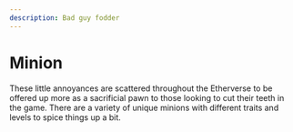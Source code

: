 ```yaml
---
description: Bad guy fodder
---
```


# Minion

These little annoyances are scattered throughout the Etherverse to be offered up more as a sacrificial pawn to those looking to cut their teeth in the game. There are a variety of unique minions with different traits and levels to spice things up a bit.

